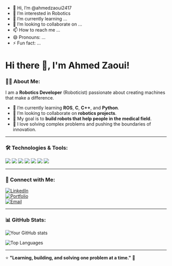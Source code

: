 - 👋 Hi, I’m @ahmedzaoui2417
- 👀 I’m interested in Robotics
- 🌱 I’m currently learning ...
- 💞️ I’m looking to collaborate on ...
- 📫 How to reach me ...
- 😄 Pronouns: ...
- ⚡ Fun fact: ...

<!---
ahmedzaoui2417/ahmedzaoui2417 is a ✨ special ✨ repository because its `README.md` (this file) appears on your GitHub profile.
You can click the Preview link to take a look at your changes.
--->

# Hi there 👋, I'm Ahmed Zaoui!

### 👨‍💻 About Me:
I am a **Robotics Developer** (Roboticist) passionate about creating machines that make a difference.  
- 🌱 I’m currently learning **ROS**, **C**, **C++**, and **Python**.  
- 🤝 I’m looking to collaborate on **robotics projects**.  
- 🚀 My goal is to **build robots that help people in the medical field**.  
- 🧠 I love solving complex problems and pushing the boundaries of innovation.  


---

### 🛠️ Technologies & Tools:
<p align="left">
  <img src="https://img.shields.io/badge/-C-A8B9CC?style=flat&logo=c&logoColor=white" />
  <img src="https://img.shields.io/badge/-C++-00599C?style=flat&logo=cplusplus" />
  <img src="https://img.shields.io/badge/-Python-333333?style=flat&logo=python" />
  <img src="https://img.shields.io/badge/-ROS-22314E?style=flat&logo=ros&logoColor=white" />
  <img src="https://img.shields.io/badge/-Linux-333333?style=flat&logo=linux" />
  <img src="https://img.shields.io/badge/-Git-333333?style=flat&logo=git" />
  <img src="https://img.shields.io/badge/-VSCode-333333?style=flat&logo=visualstudiocode" />
</p>

---

### 🔗 Connect with Me:
[![LinkedIn](https://img.shields.io/badge/-LinkedIn-0077B5?style=flat&logo=linkedin)](https://www.linkedin.com/in/ahmedzaoui2417)  
[![Portfolio](https://img.shields.io/badge/-Portfolio-000000?style=flat&logo=react)](https://your-website.com)  
[![Email](https://img.shields.io/badge/-Email-D14836?style=flat&logo=gmail&logoColor=white)](mailto:your.email@example.com)

---

### 📊 GitHub Stats:
![Your GitHub stats](https://github-readme-stats.vercel.app/api?username=your-username&show_icons=true&theme=dark)

![Top Languages](https://github-readme-stats.vercel.app/api/top-langs/?username=your-username&layout=compact&theme=dark)

---

⭐ **"Learning, building, and solving one problem at a time."** 🚀
